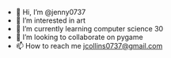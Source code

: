 - 👋 Hi, I’m @jenny0737
- 👀 I’m interested in art
- 🌱 I’m currently learning computer science 30
- 💞️ I’m looking to collaborate on pygame
- 📫 How to reach me jcollins0737@gmail.com

<!---
jenny0737/jenny0737 is a ✨ special ✨ repository because its `README.md` (this file) appears on your GitHub profile.
You can click the Preview link to take a look at your changes.
--->
